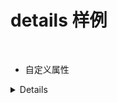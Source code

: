# details 样例

<br/>



<script setup>
import Details from  "../message/details.vue"
</script>

- 自定义属性

<Details name="自定义属性" content="我是详情内容" color="#fff" bgcColor="rgb(137, 85, 186)" />
<Details name="自定义属性" content="我是详情内容" color="#fff" bgcColor="rgb(137, 85, 186)" :showArrow ="false" />

- 通过插槽来实现

<Details open>
    <template #name> <span>插槽来实现name</span></template>
    <template #content> <div>插槽来实现详情内容</div></template>
</Details>

<br/>

- 插槽及属性

| 属性（插槽） | 默认值 |   类型    |
| :----------: | :----: | :-------: |
|     name     |   -    | 属性/插槽 |
|   content    |   -    | 属性/插槽 |
|    color     |  #000  |   属性    |
|   bgcColor   |  #fff  |   属性    |
|   showArrow |  true  |   属性    |
|   arrowIcon   |  inherit  |   属性    |



::: details 具体实现代码

```vue

<script setup >
import { computed } from "vue"
const props = defineProps(['name', 'content', "color", "bgcColor", "open","showArrow","arrowIcon"])
const defaultIcon = '/images/poster.jpg'
const showArrowComputed = computed(() =>  props.showArrow == null || props.showArrow === true ? props.arrowIcon == null ? `url(${defaultIcon})` : props.arrowIcon : '')

</script>

<template>
    <div class="details_wrap">
        <details :open="$props.open === '' || $props.open === true ? true : false">
            <summary :data-showArrow="showArrowComputed">
                <span v-if="$props.name">{{ props.name }}{{ $props.open }}</span>
                <template v-else>
                    <slot name="name"></slot>
                </template>
            </summary>
            <div class="details_content">
                <div v-if="$props.content">{{ props.content }}</div>
                <template v-else>
                    <slot name="content"></slot>
                </template>
            </div>
        </details>
    </div>
</template>

<style scoped lang="scss">
// .details_wrap {
//     .details_content {}
// }

details {
    background-color: v-bind("props.bgcColor");
    color: v-bind("props.color");
    border: 1px solid #aaa;
    border-radius: 4px;
    padding: 0.5em 0.5em 0;
}

summary {
    font-weight: bold;
    margin: -0.5em -0.5em 0;
    padding: 0.5em;
    cursor: pointer;
      &::marker {
        // content: attr(data-showArrow);
    }
}

details[open] {
    padding: 0.5em;

    &:summary {
        border-bottom: 1px solid #aaa;
        margin-bottom: 0.5em;
    }
}
.v-enter-active,
.v-leave-active {
  transition: opacity 0.5s ease;
}

.v-enter-from,
.v-leave-to {
  opacity: 0;
}
</style>

```
:::